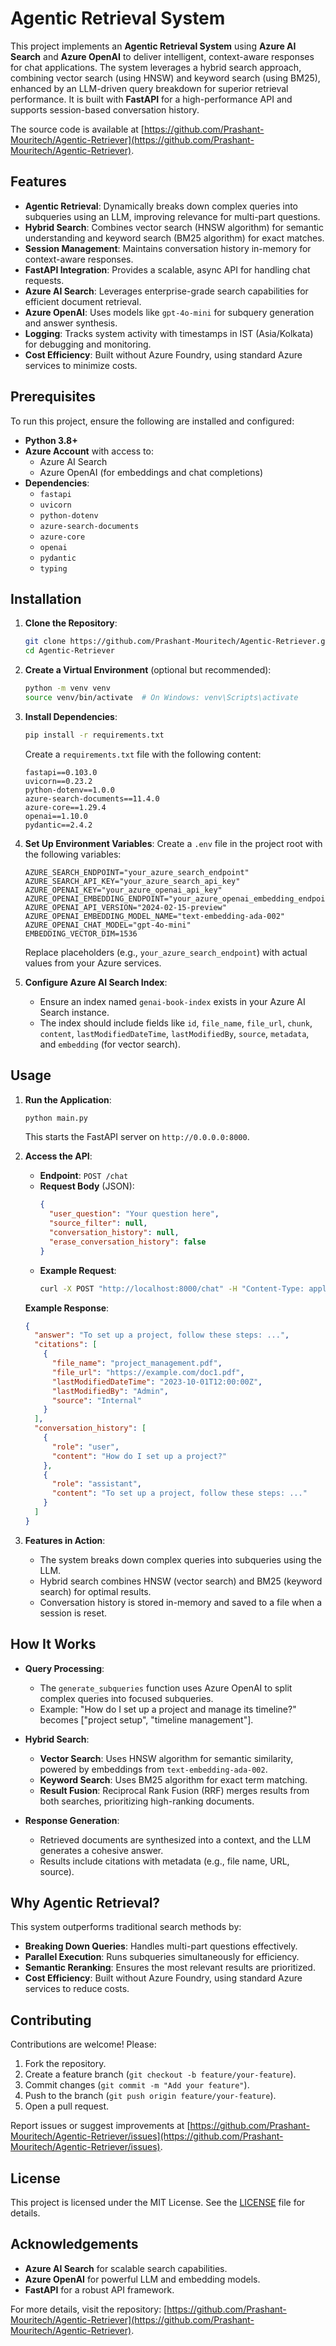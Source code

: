 # Agentic Retrieval System

This project implements an **Agentic Retrieval System** using **Azure AI Search** and **Azure OpenAI** to deliver intelligent, context-aware responses for chat applications. The system leverages a hybrid search approach, combining vector search (using HNSW) and keyword search (using BM25), enhanced by an LLM-driven query breakdown for superior retrieval performance. It is built with **FastAPI** for a high-performance API and supports session-based conversation history.

The source code is available at [https://github.com/Prashant-Mouritech/Agentic-Retriever](https://github.com/Prashant-Mouritech/Agentic-Retriever).

## Features

- **Agentic Retrieval**: Dynamically breaks down complex queries into subqueries using an LLM, improving relevance for multi-part questions.
- **Hybrid Search**: Combines vector search (HNSW algorithm) for semantic understanding and keyword search (BM25 algorithm) for exact matches.
- **Session Management**: Maintains conversation history in-memory for context-aware responses.
- **FastAPI Integration**: Provides a scalable, async API for handling chat requests.
- **Azure AI Search**: Leverages enterprise-grade search capabilities for efficient document retrieval.
- **Azure OpenAI**: Uses models like `gpt-4o-mini` for subquery generation and answer synthesis.
- **Logging**: Tracks system activity with timestamps in IST (Asia/Kolkata) for debugging and monitoring.
- **Cost Efficiency**: Built without Azure Foundry, using standard Azure services to minimize costs.

## Prerequisites

To run this project, ensure the following are installed and configured:

- **Python 3.8+**
- **Azure Account** with access to:
  - Azure AI Search
  - Azure OpenAI (for embeddings and chat completions)
- **Dependencies**:
  - `fastapi`
  - `uvicorn`
  - `python-dotenv`
  - `azure-search-documents`
  - `azure-core`
  - `openai`
  - `pydantic`
  - `typing`

## Installation

1. **Clone the Repository**:
   ```bash
   git clone https://github.com/Prashant-Mouritech/Agentic-Retriever.git
   cd Agentic-Retriever
   ```

2. **Create a Virtual Environment** (optional but recommended):
   ```bash
   python -m venv venv
   source venv/bin/activate  # On Windows: venv\Scripts\activate
   ```

3. **Install Dependencies**:
   ```bash
   pip install -r requirements.txt
   ```

   Create a `requirements.txt` file with the following content:
   ```
   fastapi==0.103.0
   uvicorn==0.23.2
   python-dotenv==1.0.0
   azure-search-documents==11.4.0
   azure-core==1.29.4
   openai==1.10.0
   pydantic==2.4.2
   ```

4. **Set Up Environment Variables**:
   Create a `.env` file in the project root with the following variables:
   ```
   AZURE_SEARCH_ENDPOINT="your_azure_search_endpoint"
   AZURE_SEARCH_API_KEY="your_azure_search_api_key"
   AZURE_OPENAI_KEY="your_azure_openai_api_key"
   AZURE_OPENAI_EMBEDDING_ENDPOINT="your_azure_openai_embedding_endpoint"
   AZURE_OPENAI_API_VERSION="2024-02-15-preview"
   AZURE_OPENAI_EMBEDDING_MODEL_NAME="text-embedding-ada-002"
   AZURE_OPENAI_CHAT_MODEL="gpt-4o-mini"
   EMBEDDING_VECTOR_DIM=1536
   ```

   Replace placeholders (e.g., `your_azure_search_endpoint`) with actual values from your Azure services.

5. **Configure Azure AI Search Index**:
   - Ensure an index named `genai-book-index` exists in your Azure AI Search instance.
   - The index should include fields like `id`, `file_name`, `file_url`, `chunk`, `content`, `lastModifiedDateTime`, `lastModifiedBy`, `source`, `metadata`, and `embedding` (for vector search).

## Usage

1. **Run the Application**:
   ```bash
   python main.py
   ```
   This starts the FastAPI server on `http://0.0.0.0:8000`.

2. **Access the API**:
   - **Endpoint**: `POST /chat`
   - **Request Body** (JSON):
     ```json
     {
       "user_question": "Your question here",
       "source_filter": null,
       "conversation_history": null,
       "erase_conversation_history": false
     }
     ```
   - **Example Request**:
     ```bash
     curl -X POST "http://localhost:8000/chat" -H "Content-Type: application/json" -d '{"user_question": "How do I set up a project?", "source_filter": null, "conversation_history": null, "erase_conversation_history": false}'
     ```


   **Example Response**:
   ```json
   {
     "answer": "To set up a project, follow these steps: ...",
     "citations": [
       {
         "file_name": "project_management.pdf",
         "file_url": "https://example.com/doc1.pdf",
         "lastModifiedDateTime": "2023-10-01T12:00:00Z",
         "lastModifiedBy": "Admin",
         "source": "Internal"
       }
     ],
     "conversation_history": [
       {
         "role": "user",
         "content": "How do I set up a project?"
       },
       {
         "role": "assistant",
         "content": "To set up a project, follow these steps: ..."
       }
     ]
   }
   ```

3. **Features in Action**:
   - The system breaks down complex queries into subqueries using the LLM.
   - Hybrid search combines HNSW (vector search) and BM25 (keyword search) for optimal results.
   - Conversation history is stored in-memory and saved to a file when a session is reset.

## How It Works

- **Query Processing**:
  - The `generate_subqueries` function uses Azure OpenAI to split complex queries into focused subqueries.
  - Example: "How do I set up a project and manage its timeline?" becomes ["project setup", "timeline management"].

- **Hybrid Search**:
  - **Vector Search**: Uses HNSW algorithm for semantic similarity, powered by embeddings from `text-embedding-ada-002`.
  - **Keyword Search**: Uses BM25 algorithm for exact term matching.
  - **Result Fusion**: Reciprocal Rank Fusion (RRF) merges results from both searches, prioritizing high-ranking documents.

- **Response Generation**:
  - Retrieved documents are synthesized into a context, and the LLM generates a cohesive answer.
  - Results include citations with metadata (e.g., file name, URL, source).

## Why Agentic Retrieval?

This system outperforms traditional search methods by:
- **Breaking Down Queries**: Handles multi-part questions effectively.
- **Parallel Execution**: Runs subqueries simultaneously for efficiency.
- **Semantic Reranking**: Ensures the most relevant results are prioritized.
- **Cost Efficiency**: Built without Azure Foundry, using standard Azure services to reduce costs.

## Contributing

Contributions are welcome! Please:
1. Fork the repository.
2. Create a feature branch (`git checkout -b feature/your-feature`).
3. Commit changes (`git commit -m "Add your feature"`).
4. Push to the branch (`git push origin feature/your-feature`).
5. Open a pull request.

Report issues or suggest improvements at [https://github.com/Prashant-Mouritech/Agentic-Retriever/issues](https://github.com/Prashant-Mouritech/Agentic-Retriever/issues).

## License

This project is licensed under the MIT License. See the [LICENSE](LICENSE) file for details.

## Acknowledgements

- **Azure AI Search** for scalable search capabilities.
- **Azure OpenAI** for powerful LLM and embedding models.
- **FastAPI** for a robust API framework.

For more details, visit the repository: [https://github.com/Prashant-Mouritech/Agentic-Retriever](https://github.com/Prashant-Mouritech/Agentic-Retriever).
